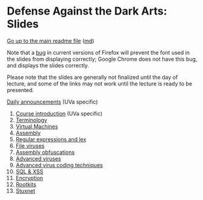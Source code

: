 Defense Against the Dark Arts: Slides
=====================================

[Go up to the main readme file](../readme.html) ([md](../readme.md))

Note that a [bug](https://bugzilla.mozilla.org/show_bug.cgi?id=760436)
in current versions of Firefox will prevent the font used in the
slides from displaying correctly; Google Chrome does not have this
bug, and displays the slides correctly.

Please note that the slides are generally not finalized until the day
of lecture, and some of the links may not work until the lecture is
ready to be presented.

[Daily announcements](../uva/daily-announcements.html#/) (UVa specific)

1.  [Course introduction](01-intro.html#/) (UVa specific)
2.  [Terminology](02-terminology.html#/)
3.  [Virtual Machines](03-vms.html#/)
4.  [Assembly](04-assembly.html#/)
5.  [Regular expressions and lex](05-re-and-lex.html#/)
6.  [File viruses](06-file-viruses.html#/)
7.  [Assembly obfuscations](07-obfuscations.html#/)
8.  [Advanced viruses](08-advanced-viruses.html#/)
9.  [Advanced virus coding techniques](09-adv-code-tech.html#/)
10. [SQL & XSS](10-sql-and-xss.html#/)
11. [Encryption](11-encryption.html#/)
12. [Rootkits](12-rootkits.html#/)
13. [Stuxnet](13-stuxnet.html#/)
